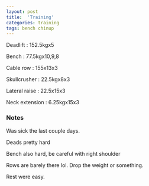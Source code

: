```yaml
---
layout: post
title:  'Training'
categories: training
tags: bench chinup
---
```


Deadlift  :  152.5kgx5

Bench : 77.5kgx10,9,8

Cable row : 155x13x3

Skullcrusher  :  22.5kgx8x3

Lateral raise  :  22.5x15x3

Neck extension  :  6.25kgx15x3

### Notes

Was sick the last couple days.

Deads pretty hard

Bench also hard, be careful with right shoulder

Rows are barely there lol. Drop the weight or something.

Rest were easy.
